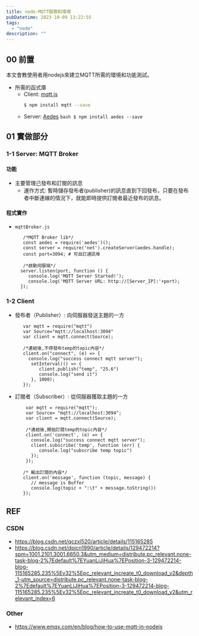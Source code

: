 ```yaml
---
title: node-MQTT服務和環境
pubDatetime: 2023-10-09 13:22:55
tags:
  - "node"
description: ""
---
```


## 00 前置

本文會教使用者用nodejs來建立MQTT所需的環境和功能測試。

- 所需的函式庫
  - Client: [mqtt.js](https://www.npmjs.com/package/mqtt)
    ```bash
    $ npm install mqtt --save
    ```
  - Server: [Aedes](https://www.npmjs.com/package/aedes)
    `bash
$ npm install aedes --save`
    <!--more-->

## 01 實做部分

### 1-1 Server: MQTT Broker

#### 功能

- 主要管理己發布和訂閱的訊息
  - 運作方式:
    暫時儲存發布者(publisher)的訊息直到下回發布，只要在發布者中斷連線的情況下，就能即時提供訂閱者最近發布的訊息。

#### 程式實作

- `mqttBroker.js`

  ```javascript=
     /*MQTT Broker lib*/
     const aedes = require('aedes')();
     const server = require('net').createServer(aedes.handle);
     const port=3094; # 可自訂通訊埠

     /*啟動伺服端*/
    server.listen(port, function () {
       console.log('MQTT Server Started!');
       console.log('MQTT Server URL: http://[Server_IP]:'+port);
    });
  ```

### 1-2 Client

- 發布者（Publisher）: 向伺服器發送主題的一方

  ```javascript=
     var mqtt = require("mqtt")
     var Source="mqtt://localhost:3094"
     var client = mqtt.connect(Source);

     /*連結後,不停發布temp的topic內容*/
     client.on("connect", (e) => {
       console.log("success connect mqtt server");
        setInterval(() => {
           client.publish("temp", "25.6")
           console.log("send it")
        }, 1000);
     });
  ```

- 訂閱者（Subscriber）: 從伺服器獲取主題的一方

  ```javascript=
      var mqtt = require("mqtt");
      var Source= "mqtt://localhost:3094";
      var client = mqtt.connect(Source);

      /*連結後,開始訂閱temp的topic內容*/
      client.on('connect', (e) => {
        console.log("success connect mqtt server");
        client.subscribe('temp', function (err) {
           console.log("subscribe temp topic")
        });
      });

     /* 輸出訂閱的內容*/
     client.on('message', function (topic, message) {
        // message is Buffer
        console.log(topic + ":\t" + message.toString())
     });
  ```

## REF

### CSDN

- https://blog.csdn.net/qczxl520/article/details/115165285
- https://blog.csdn.net/dpjcn1990/article/details/129472214?spm=1001.2101.3001.6650.3&utm_medium=distribute.pc_relevant.none-task-blog-2%7Edefault%7EYuanLiJiHua%7EPosition-3-129472214-blog-115165285.235%5Ev32%5Epc_relevant_increate_t0_download_v2&depth_1-utm_source=distribute.pc_relevant.none-task-blog-2%7Edefault%7EYuanLiJiHua%7EPosition-3-129472214-blog-115165285.235%5Ev32%5Epc_relevant_increate_t0_download_v2&utm_relevant_index=6

### Other

- https://www.emqx.com/en/blog/how-to-use-mqtt-in-nodejs
